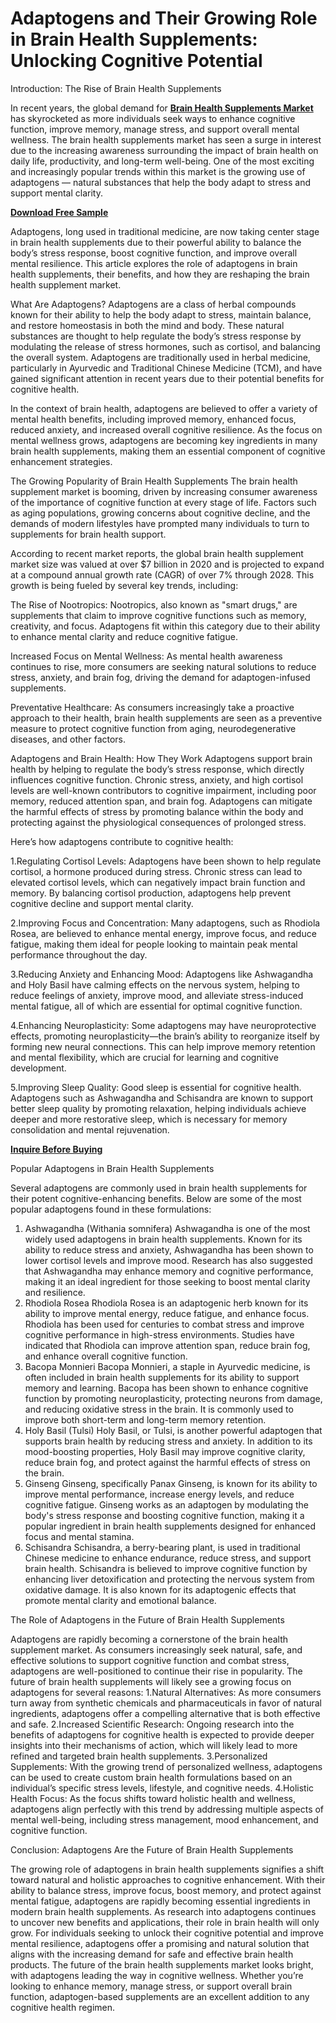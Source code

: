 # Adaptogens and Their Growing Role in Brain Health Supplements: Unlocking Cognitive Potential
Introduction: The Rise of Brain Health Supplements

In recent years, the global demand for **[Brain Health Supplements Market](https://www.nextmsc.com/report/brain-health-supplements-market-hc2924)** has skyrocketed as more individuals seek ways to enhance cognitive function, improve memory, manage stress, and support overall mental wellness. The brain health supplements market has seen a surge in interest due to the increasing awareness surrounding the impact of brain health on daily life, productivity, and long-term well-being. One of the most exciting and increasingly popular trends within this market is the growing use of adaptogens — natural substances that help the body adapt to stress and support mental clarity.

**[Download Free Sample](https://www.nextmsc.com/brain-health-supplements-market-hc2924/request-sample)**

Adaptogens, long used in traditional medicine, are now taking center stage in brain health supplements due to their powerful ability to balance the body’s stress response, boost cognitive function, and improve overall mental resilience. This article explores the role of adaptogens in brain health supplements, their benefits, and how they are reshaping the brain health supplement market.

What Are Adaptogens?
Adaptogens are a class of herbal compounds known for their ability to help the body adapt to stress, maintain balance, and restore homeostasis in both the mind and body. These natural substances are thought to help regulate the body’s stress response by modulating the release of stress hormones, such as cortisol, and balancing the overall system. Adaptogens are traditionally used in herbal medicine, particularly in Ayurvedic and Traditional Chinese Medicine (TCM), and have gained significant attention in recent years due to their potential benefits for cognitive health.

In the context of brain health, adaptogens are believed to offer a variety of mental health benefits, including improved memory, enhanced focus, reduced anxiety, and increased overall cognitive resilience. As the focus on mental wellness grows, adaptogens are becoming key ingredients in many brain health supplements, making them an essential component of cognitive enhancement strategies.

The Growing Popularity of Brain Health Supplements
The brain health supplement market is booming, driven by increasing consumer awareness of the importance of cognitive function at every stage of life. Factors such as aging populations, growing concerns about cognitive decline, and the demands of modern lifestyles have prompted many individuals to turn to supplements for brain health support.

According to recent market reports, the global brain health supplement market size was valued at over $7 billion in 2020 and is projected to expand at a compound annual growth rate (CAGR) of over 7% through 2028. This growth is being fueled by several key trends, including:

The Rise of Nootropics: Nootropics, also known as "smart drugs," are supplements that claim to improve cognitive functions such as memory, creativity, and focus. Adaptogens fit within this category due to their ability to enhance mental clarity and reduce cognitive fatigue.

Increased Focus on Mental Wellness: As mental health awareness continues to rise, more consumers are seeking natural solutions to reduce stress, anxiety, and brain fog, driving the demand for adaptogen-infused supplements.

Preventative Healthcare: As consumers increasingly take a proactive approach to their health, brain health supplements are seen as a preventive measure to protect cognitive function from aging, neurodegenerative diseases, and other factors.

Adaptogens and Brain Health: How They Work
Adaptogens support brain health by helping to regulate the body’s stress response, which directly influences cognitive function. Chronic stress, anxiety, and high cortisol levels are well-known contributors to cognitive impairment, including poor memory, reduced attention span, and brain fog. Adaptogens can mitigate the harmful effects of stress by promoting balance within the body and protecting against the physiological consequences of prolonged stress.

Here’s how adaptogens contribute to cognitive health:

1.Regulating Cortisol Levels: Adaptogens have been shown to help regulate cortisol, a hormone produced during stress. Chronic stress can lead to elevated cortisol levels, which can negatively impact brain function and memory. By balancing cortisol production, adaptogens help prevent cognitive decline and support mental clarity.

2.Improving Focus and Concentration: Many adaptogens, such as Rhodiola Rosea, are believed to enhance mental energy, improve focus, and reduce fatigue, making them ideal for people looking to maintain peak mental performance throughout the day.

3.Reducing Anxiety and Enhancing Mood: Adaptogens like Ashwagandha and Holy Basil have calming effects on the nervous system, helping to reduce feelings of anxiety, improve mood, and alleviate stress-induced mental fatigue, all of which are essential for optimal cognitive function.

4.Enhancing Neuroplasticity: Some adaptogens may have neuroprotective effects, promoting neuroplasticity—the brain’s ability to reorganize itself by forming new neural connections. This can help improve memory retention and mental flexibility, which are crucial for learning and cognitive development.

5.Improving Sleep Quality: Good sleep is essential for cognitive health. Adaptogens such as Ashwagandha and Schisandra are known to support better sleep quality by promoting relaxation, helping individuals achieve deeper and more restorative sleep, which is necessary for memory consolidation and mental rejuvenation.

**[Inquire Before Buying](https://www.nextmsc.com/brain-health-supplements-market-hc2924/inquire-before-buying)**

Popular Adaptogens in Brain Health Supplements

Several adaptogens are commonly used in brain health supplements for their potent cognitive-enhancing benefits. Below are some of the most popular adaptogens found in these formulations:
1. Ashwagandha (Withania somnifera)
Ashwagandha is one of the most widely used adaptogens in brain health supplements. Known for its ability to reduce stress and anxiety, Ashwagandha has been shown to lower cortisol levels and improve mood. Research has also suggested that Ashwagandha may enhance memory and cognitive performance, making it an ideal ingredient for those seeking to boost mental clarity and resilience.
2. Rhodiola Rosea
Rhodiola Rosea is an adaptogenic herb known for its ability to improve mental energy, reduce fatigue, and enhance focus. Rhodiola has been used for centuries to combat stress and improve cognitive performance in high-stress environments. Studies have indicated that Rhodiola can improve attention span, reduce brain fog, and enhance overall cognitive function.
3. Bacopa Monnieri
Bacopa Monnieri, a staple in Ayurvedic medicine, is often included in brain health supplements for its ability to support memory and learning. Bacopa has been shown to enhance cognitive function by promoting neuroplasticity, protecting neurons from damage, and reducing oxidative stress in the brain. It is commonly used to improve both short-term and long-term memory retention.
4. Holy Basil (Tulsi)
Holy Basil, or Tulsi, is another powerful adaptogen that supports brain health by reducing stress and anxiety. In addition to its mood-boosting properties, Holy Basil may improve cognitive clarity, reduce brain fog, and protect against the harmful effects of stress on the brain.
5. Ginseng
Ginseng, specifically Panax Ginseng, is known for its ability to improve mental performance, increase energy levels, and reduce cognitive fatigue. Ginseng works as an adaptogen by modulating the body's stress response and boosting cognitive function, making it a popular ingredient in brain health supplements designed for enhanced focus and mental stamina.
6. Schisandra
Schisandra, a berry-bearing plant, is used in traditional Chinese medicine to enhance endurance, reduce stress, and support brain health. Schisandra is believed to improve cognitive function by enhancing liver detoxification and protecting the nervous system from oxidative damage. It is also known for its adaptogenic effects that promote mental clarity and emotional balance.

The Role of Adaptogens in the Future of Brain Health Supplements

Adaptogens are rapidly becoming a cornerstone of the brain health supplement market. As consumers increasingly seek natural, safe, and effective solutions to support cognitive function and combat stress, adaptogens are well-positioned to continue their rise in popularity. The future of brain health supplements will likely see a growing focus on adaptogens for several reasons:
1.Natural Alternatives: As more consumers turn away from synthetic chemicals and pharmaceuticals in favor of natural ingredients, adaptogens offer a compelling alternative that is both effective and safe.
2.Increased Scientific Research: Ongoing research into the benefits of adaptogens for cognitive health is expected to provide deeper insights into their mechanisms of action, which will likely lead to more refined and targeted brain health supplements.
3.Personalized Supplements: With the growing trend of personalized wellness, adaptogens can be used to create custom brain health formulations based on an individual’s specific stress levels, lifestyle, and cognitive needs.
4.Holistic Health Focus: As the focus shifts toward holistic health and wellness, adaptogens align perfectly with this trend by addressing multiple aspects of mental well-being, including stress management, mood enhancement, and cognitive function.

Conclusion: Adaptogens Are the Future of Brain Health Supplements

The growing role of adaptogens in brain health supplements signifies a shift toward natural and holistic approaches to cognitive enhancement. With their ability to balance stress, improve focus, boost memory, and protect against mental fatigue, adaptogens are rapidly becoming essential ingredients in modern brain health supplements.
As research into adaptogens continues to uncover new benefits and applications, their role in brain health will only grow. For individuals seeking to unlock their cognitive potential and improve mental resilience, adaptogens offer a promising and natural solution that aligns with the increasing demand for safe and effective brain health products.
The future of the brain health supplements market looks bright, with adaptogens leading the way in cognitive wellness. Whether you’re looking to enhance memory, manage stress, or support overall brain function, adaptogen-based supplements are an excellent addition to any cognitive health regimen.
